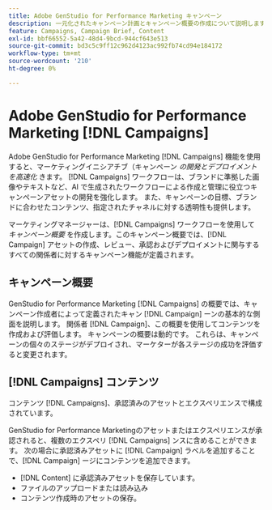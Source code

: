 ```yaml
---
title: Adobe GenStudio for Performance Marketing キャンペーン
description: 一元化されたキャンペーン計画とキャンペーン概要の作成について説明します。
feature: Campaigns, Campaign Brief, Content
exl-id: bbf66552-5a42-48d4-9bcd-944cf643e513
source-git-commit: bd3c5c9ff12c962d4123ac992fb74cd94e184172
workflow-type: tm+mt
source-wordcount: '210'
ht-degree: 0%

---
```


# Adobe GenStudio for Performance Marketing [!DNL Campaigns]

Adobe GenStudio for Performance Marketing [!DNL Campaigns] 機能を使用すると、マーケティングイニシアチブ（キャンペーン _の開発とデプロイメントを高速化_ きます。 [!DNL Campaigns] ワークフローは、ブランドに準拠した画像やテキストなど、AI で生成されたワークフローによる作成と管理に役立つキャンペーンアセットの開発を強化します。 また、キャンペーンの目標、ブランドに合わせたコンテンツ、指定されたチャネルに対する透明性も提供します。

マーケティングマネージャーは、[!DNL Campaigns] ワークフローを使用して _キャンペーン概要_ を作成します。このキャンペーン概要では、[!DNL Campaign] アセットの作成、レビュー、承認およびデプロイメントに関与するすべての関係者に対するキャンペーン機能が定義されます。

## キャンペーン概要

GenStudio for Performance Marketing [!DNL Campaigns] の概要では、キャンペーン作成者によって定義されたキャン [!DNL Campaign] ーンの基本的な側面を説明します。 関係者 [!DNL Campaign]、この概要を使用してコンテンツを作成および評価します。 キャンペーンの概要は動的です。 これらは、キャンペーンの個々のステージがデプロイされ、マーケターが各ステージの成功を評価すると変更されます。

## [!DNL Campaigns] コンテンツ

コンテンツ [!DNL Campaigns]、承認済みのアセットとエクスペリエンスで構成されています。

GenStudio for Performance Marketingのアセットまたはエクスペリエンスが承認されると、複数のエクスペリ [!DNL Campaigns] ンスに含めることができます。 次の場合に承認済みアセットに [!DNL Campaign] ラベルを追加することで、[!DNL Campaign] ージにコンテンツを追加できます。

* [!DNL Content] に承認済みアセットを保存しています。
* ファイルのアップロードまたは読み込み
* コンテンツ作成時のアセットの保存。
